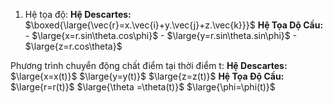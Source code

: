 1. Hệ tọa độ:
	**Hệ Descartes:** $\boxed{\large{\vec{r}=x.\vec{i}+y.\vec{j}+z.\vec{k}}}$
	**Hệ Tọa Dộ Cầu:**
		- $\large{x=r.sin\theta.cos\phi}$
		- $\large{y=r.sin\theta.sin\phi}$
		- $\large{z=r.cos\theta}$

 Phương trình chuyển động chất điểm tại thời điểm t:
	**Hệ Descartes:**
		$\large{x=x(t)}$
		$\large{y=y(t)}$
		$\large{z=z(t)}$
	**Hệ Tọa Độ Cầu:**
		$\large{r=r(t)}$
		$\large{\theta =\theta(t)}$
		$\large{\phi=\phi(t)}$

